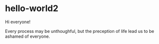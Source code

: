 # hello-world2
Hi everyone!

Every process may be unthoughful, but the preception of life lead us to be ashamed of everyone.
